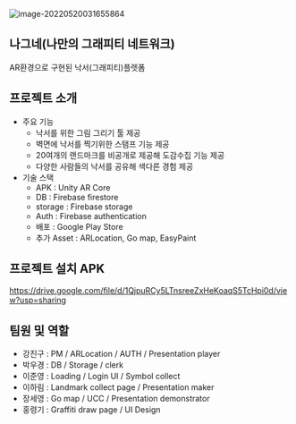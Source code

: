 ![image-20220520031655864](README.assets/image-20220520031655864.png)

## 나그네(나만의 그래피티 네트워크)

AR환경으로 구현된 낙서(그래피티)플렛폼

## 프로젝트 소개

* 주요 기능
  * 낙서를 위한 그림 그리기 툴 제공
  * 벽면에 낙서를 찍기위한 스탬프 기능 제공
  * 20여개의 랜드마크를 비공개로 제공해 도감수집 기능 제공
  * 다양한 사람들의 낙서를 공유해 색다른 경험 제공
* 기술 스택
  * APK : Unity AR Core
  * DB : Firebase firestore
  * storage : Firebase storage
  * Auth : Firebase authentication
  * 배포 : Google Play Store
  * 추가 Asset : ARLocation, Go map, EasyPaint

## 프로젝트 설치 APK

https://drive.google.com/file/d/1QjpuRCy5LTnsreeZxHeKoaqS5TcHpi0d/view?usp=sharing

## 팀원 및 역할

* 강진구 : PM / ARLocation / AUTH / Presentation player
* 박우경 : DB / Storage / clerk
* 이준영 : Loading / Login UI / Symbol collect
* 이하림 : Landmark collect page / Presentation maker
* 장세영 : Go map / UCC / Presentation demonstrator
* 홍령기 : Graffiti draw page / UI Design



